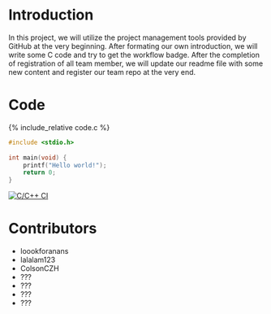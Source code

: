 # Introduction

In this project, we will utilize the project management tools provided by GitHub at the very beginning. After formating our own introduction, we will write some C code and try to get the workflow badge. After the completion of registration of all team member, we will update our readme file with some new content and register our team repo at the very end.

# Code
{% include_relative code.c %}

```c
#include <stdio.h>
 
int main(void) {
	printf("Hello world!");
	return 0;
}
```
[![C/C++ CI](https://github.com/csci3251-2022/project-team-b/blob/main/.github/workflows/c-cpp.yml\badge.svg)](https://github.com/csci3251-2022/project-team-b/blob/main/.github/workflows/c-cpp.yml)

# Contributors

- loookforanans
- lalalam123
- ColsonCZH
- ???
- ???
- ???
- ???

 
